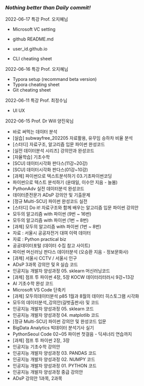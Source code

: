 ### ***Nothing better than Daily commit!***



2022-06-17 특강 Prof. 오지혜님

* Microsoft VC setting

* github README.md

* user_id.github.io

* CLI cheating sheet

  

2022-06-16 특강 Prof. 오지혜님 

* Typora setup (recommand  beta version)
* Typora cheating sheet
* Git cheating sheet



2022-06-11 특강 Prof. 최정수님 

* UI UX 

  

2022-06-15 Prof. Dr Will 양진욱님 

* 바로 써먹는 데이터 분석
* [실습] subwayfree_202205 자료활용, 유무임 승하차 비율 분석
* [스터디] 자료구조, 알고리즘 입문 파이썬 완성코드
* [실전 데이터분석 시리즈] 강의안과 완성코드
* [자율학습] 기초수학
* [SCU] 데이터시각화 판다스(11강~20강)
* [SCU] 데이터시각화 판다스(01강~10강)
* [과제] 파이썬으로 텍스트분석하기 03.기초파이썬코딩
* 파이썬으로 텍스트 분석하기 (윤태일, 이수안 지음 - 늘봄)
* PythonAdv 실전 데이터분석 완성코드
* 데이터준전문가 ADsP 강의안 및 기출문제
* [정규 Multi-SCU] 파이썬 완성코드 실전
* [스터디] Do it! 자료구조와 함께 배우는 알고리즘 입문 파이썬 강의안
* 모두의 알고리즘 with 파이썬 (9번 ~ 16번)
* 모두의 알고리즘 with 파이썬 (1번 ~ 8번)
* [과제] 모두의  알고리즘 with 파이썬 (1번 ~ 8번)
* 자료 : 서울시 공공자전거 대여 이력 데이터
* 자료 : Python practical biz 
* 공공데이터포털 (데이터 수집 참고 사이트)
* 파이썬 머신러닝 판다스 데이터분석 (오승환 지음 - 정보문화사)
* [과제] 서울시 CCTV / 서울시 인구
* ADsP 3과목 강의안 및 R 실습 코드
* 인공지능 개발자 양성과정 05. sklearn 머신러닝코드
* [과제] 점프 투 파이썬 4장, 5장 KOCW 데이터리터러시 9강~13강
* AI 기초수학 완성 코드 
* Microsoft VS Code 단축키 
* [과제] 모두의데이터분석 p85 1월과 8월의 데이터 히스토그램 시각화
* 모두의 데이터분석_강의안(길벗출판사) 및 코드 
* 인공지능 개발자 양성과정 05. sklearn 코드
* 인공지능 개발자 양성과정 04. matplotlib 코드
* [정규 Multi-SCU] 파이썬 강의안 및 완성코드 입문 
* BigData Analytics 빅데이터 분석기사 실기
* PythonSeoul Code 02~05 파이썬 첫걸음 - 딕셔너리 연습까지
* [과제] 점프 투 파이썬 2장, 3장
* 인공지능 기초수학 강의안
* 인공지능 개발자 양성과정 03. PANDAS 코드
* 인공지능 개발자 양성과정 02. NUMPY 코드
* 인공지능 개발자 양성과정 01. PYTHON 코드
* 인공지능 개발자 양성과정 중급 강의안
* ADsP 강의안 1과목, 2과목 

